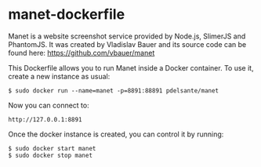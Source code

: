 # manet-dockerfile
Manet is a website screenshot service provided by Node.js, SlimerJS and PhantomJS. It was created by Vladislav Bauer and its source code can be found here: https://github.com/vbauer/manet

This Dockerfile allows you to run Manet inside a Docker container. To use it, create a new instance as usual:

    $ sudo docker run --name=manet -p=8891:88891 pdelsante/manet

Now you can connect to:

    http://127.0.0.1:8891

Once the docker instance is created, you can control it by running:

    $ sudo docker start manet
    $ sudo docker stop manet
